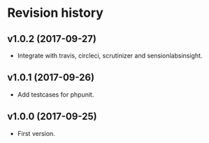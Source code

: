 Revision history
=================================

v1.0.2 (2017-09-27)
---------------------------------

* Integrate with travis, circleci, scrutinizer and sensionlabsinsight.


v1.0.1 (2017-09-26)
---------------------------------

* Add testcases for phpunit.


v1.0.0 (2017-09-25)
---------------------------------

* First version.
